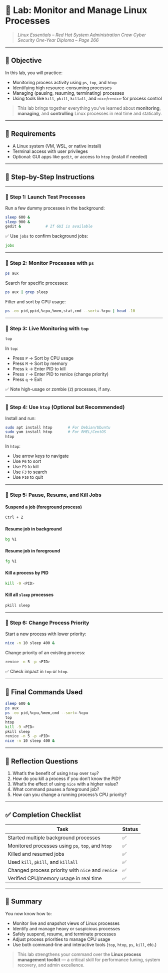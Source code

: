 # 🧪 **Lab: Monitor and Manage Linux Processes**

> *Linux Essentials – Red Hat System Administration*
> *Craw Cyber Security One-Year Diploma – Page 266*

---

## 🎯 Objective

In this lab, you will practice:

* Monitoring process activity using `ps`, `top`, and `htop`
* Identifying high resource-consuming processes
* Managing (pausing, resuming, terminating) processes
* Using tools like `kill`, `pkill`, `killall`, and `nice`/`renice` for process control

> This lab brings together everything you’ve learned about **monitoring**, **managing**, and **controlling** Linux processes in real time and statically.

---

## 🧰 Requirements

* A Linux system (VM, WSL, or native install)
* Terminal access with user privileges
* Optional: GUI apps like `gedit`, or access to `htop` (install if needed)

---

## 🧭 Step-by-Step Instructions

---

### 🔹 **Step 1: Launch Test Processes**

Run a few dummy processes in the background:

```bash
sleep 600 &
sleep 900 &
gedit &           # If GUI is available
```

✅ Use `jobs` to confirm background jobs:

```bash
jobs
```

---

### 🔹 **Step 2: Monitor Processes with `ps`**

```bash
ps aux
```

Search for specific processes:

```bash
ps aux | grep sleep
```

Filter and sort by CPU usage:

```bash
ps -eo pid,ppid,%cpu,%mem,stat,cmd --sort=-%cpu | head -10
```

---

### 🔹 **Step 3: Live Monitoring with `top`**

```bash
top
```

In `top`:

* Press `P` → Sort by CPU usage
* Press `M` → Sort by memory
* Press `k` → Enter PID to kill
* Press `r` → Enter PID to renice (change priority)
* Press `q` → Exit

✅ Note high-usage or zombie (`Z`) processes, if any.

---

### 🔹 **Step 4: Use `htop` (Optional but Recommended)**

Install and run:

```bash
sudo apt install htop       # For Debian/Ubuntu
sudo yum install htop       # For RHEL/CentOS
htop
```

In `htop`:

* Use arrow keys to navigate
* Use `F6` to sort
* Use `F9` to kill
* Use `F3` to search
* Use `F10` to quit

---

### 🔹 **Step 5: Pause, Resume, and Kill Jobs**

#### Suspend a job (foreground process)

```bash
Ctrl + Z
```

#### Resume job in background

```bash
bg %1
```

#### Resume job in foreground

```bash
fg %1
```

#### Kill a process by PID

```bash
kill -9 <PID>
```

#### Kill all `sleep` processes

```bash
pkill sleep
```

---

### 🔹 **Step 6: Change Process Priority**

Start a new process with lower priority:

```bash
nice -n 10 sleep 400 &
```

Change priority of an existing process:

```bash
renice -n 5 -p <PID>
```

✅ Check impact in `top` or `htop`.

---

## 📂 Final Commands Used

```bash
sleep 600 &
ps aux
ps -eo pid,%cpu,%mem,cmd --sort=-%cpu
top
htop
kill -9 <PID>
pkill sleep
renice -n 5 -p <PID>
nice -n 10 sleep 400 &
```

---

## 🧠 Reflection Questions

1. What’s the benefit of using `htop` over `top`?
2. How do you kill a process if you don’t know the PID?
3. What’s the effect of using `nice` with a higher value?
4. What command pauses a foreground job?
5. How can you change a running process’s CPU priority?

---

## ✅ Completion Checklist

| Task                                              | Status |
| ------------------------------------------------- | ------ |
| Started multiple background processes             | ✅      |
| Monitored processes using `ps`, `top`, and `htop` | ✅      |
| Killed and resumed jobs                           | ✅      |
| Used `kill`, `pkill`, and `killall`               | ✅      |
| Changed process priority with `nice` and `renice` | ✅      |
| Verified CPU/memory usage in real time            | ✅      |

---

## 📎 Summary

You now know how to:

* Monitor live and snapshot views of Linux processes
* Identify and manage heavy or suspicious processes
* Safely suspend, resume, and terminate processes
* Adjust process priorities to manage CPU usage
* Use both command-line and interactive tools (`top`, `htop`, `ps`, `kill`, etc.)

> This lab strengthens your command over the **Linux process management toolkit** — a critical skill for performance tuning, system recovery, and admin excellence.
